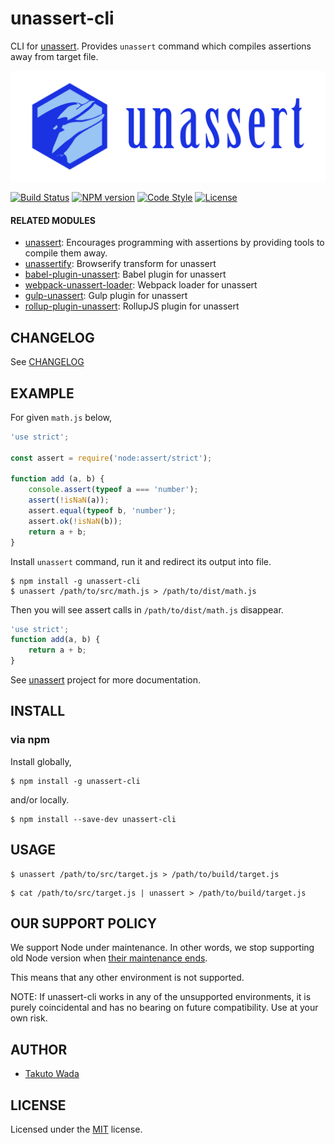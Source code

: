 unassert-cli
================================

CLI for [unassert](https://github.com/unassert-js/unassert). Provides `unassert` command which compiles assertions away from target file.

[![unassert][unassert-banner]][unassert-url]

[![Build Status][ci-image]][ci-url]
[![NPM version][npm-image]][npm-url]
[![Code Style][style-image]][style-url]
[![License][license-image]][license-url]


#### RELATED MODULES

- [unassert](https://github.com/unassert-js/unassert): Encourages programming with assertions by providing tools to compile them away.
- [unassertify](https://github.com/unassert-js/unassertify): Browserify transform for unassert
- [babel-plugin-unassert](https://github.com/unassert-js/babel-plugin-unassert): Babel plugin for unassert
- [webpack-unassert-loader](https://github.com/unassert-js/webpack-unassert-loader): Webpack loader for unassert
- [gulp-unassert](https://github.com/unassert-js/gulp-unassert): Gulp plugin for unassert
- [rollup-plugin-unassert](https://github.com/unassert-js/rollup-plugin-unassert): RollupJS plugin for unassert


CHANGELOG
---------------------------------------
See [CHANGELOG](https://github.com/unassert-js/unassert-cli/blob/master/CHANGELOG.md)


EXAMPLE
---------------------------------------

For given `math.js` below,

```javascript
'use strict';

const assert = require('node:assert/strict');

function add (a, b) {
    console.assert(typeof a === 'number');
    assert(!isNaN(a));
    assert.equal(typeof b, 'number');
    assert.ok(!isNaN(b));
    return a + b;
}
```

Install `unassert` command, run it and redirect its output into file.

```
$ npm install -g unassert-cli
$ unassert /path/to/src/math.js > /path/to/dist/math.js
```

Then you will see assert calls in `/path/to/dist/math.js` disappear.

```javascript
'use strict';
function add(a, b) {
    return a + b;
}
```

See [unassert](https://github.com/unassert-js/unassert) project for more documentation.


INSTALL
---------------------------------------

### via npm

Install globally,

    $ npm install -g unassert-cli

and/or locally.

    $ npm install --save-dev unassert-cli


USAGE
---------------------------------------

```
$ unassert /path/to/src/target.js > /path/to/build/target.js
```

```
$ cat /path/to/src/target.js | unassert > /path/to/build/target.js
```


OUR SUPPORT POLICY
---------------------------------------

We support Node under maintenance. In other words, we stop supporting old Node version when [their maintenance ends](https://github.com/nodejs/LTS).

This means that any other environment is not supported.

NOTE: If unassert-cli works in any of the unsupported environments, it is purely coincidental and has no bearing on future compatibility. Use at your own risk.


AUTHOR
---------------------------------------
* [Takuto Wada](https://github.com/twada)


LICENSE
---------------------------------------
Licensed under the [MIT](https://github.com/unassert-js/unassert-cli/blob/master/LICENSE) license.


[unassert-url]: https://github.com/unassert-js/unassert
[unassert-banner]: https://raw.githubusercontent.com/unassert-js/unassert-js-logo/master/banner/banner-official-fullcolor.png

[npm-url]: https://npmjs.org/package/unassert-cli
[npm-image]: https://badge.fury.io/js/unassert-cli.svg

[ci-url]: https://github.com/unassert-js/unassert-cli/actions?query=workflow%3A%22Node.js+CI%22
[ci-image]: https://github.com/unassert-js/unassert-cli/workflows/Node.js%20CI/badge.svg

[style-url]: https://github.com/standard/semistandard
[style-image]: https://img.shields.io/badge/code%20style-semistandard-brightgreen.svg

[license-url]: https://github.com/unassert-js/unassert-cli/blob/master/LICENSE
[license-image]: https://img.shields.io/badge/license-MIT-brightgreen.svg
